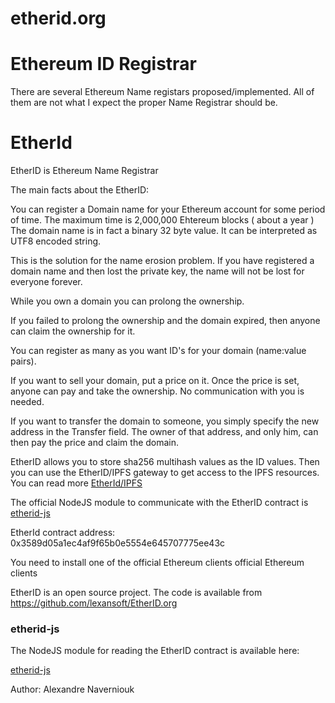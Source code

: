 # etherid.org

Ethereum ID Registrar
====================

There are several Ethereum Name registars proposed/implemented. All of them are not what I expect the proper Name Registrar should be.  

EtherId
=======

EtherID is Ethereum Name Registrar

The main facts about the EtherID:

You can register a Domain name for your Ethereum account for some period of time. The maximum time is 2,000,000 Ehtereum blocks ( about a year ) The domain name is in fact a binary 32 byte value. It can be interpreted as UTF8 encoded string.

This is the solution for the name erosion problem. If you have registered a domain name and then lost the private key, the name will not be lost for everyone forever.

While you own a domain you can prolong the ownership.

If you failed to prolong the ownership and the domain expired, then anyone can claim the ownership for it.

You can register as many as you want ID's for your domain (name:value pairs).

If you want to sell your domain, put a price on it. Once the price is set, anyone can pay and take the ownership. No communication with you is needed.

If you want to transfer the domain to someone, you simply specify the new address in the Transfer field. The owner of that address, and only him, can then pay the price and claim the domain.

EtherID allows you to store sha256 multihash values as the ID values. Then you can use the
EtherID/IPFS gateway to get access to the IPFS resources. You can read more [EtherId/IPFS](https://github.com/lexansoft/etherid.org/wiki/ipfs_gateway)

The official NodeJS module to communicate with the EtherID contract is [etherid-js](https://github.com/lexansoft/etherid-js)

EtherId contract address: 0x3589d05a1ec4af9f65b0e5554e645707775ee43c

You need to install one of the official Ethereum clients official Ethereum clients

EtherID is an open source project. The code is available from https://github.com/lexansoft/EtherID.org

### etherid-js
The NodeJS module for reading the EtherID contract is available here:

[etherid-js](https://github.com/lexansoft/etherid-js)



Author: Alexandre Naverniouk


